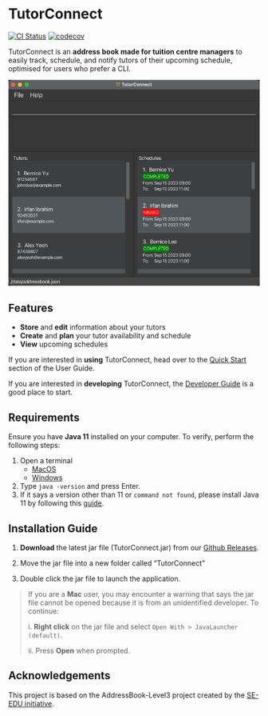 # TutorConnect
[![CI Status](https://github.com/se-edu/addressbook-level3/workflows/Java%20CI/badge.svg)](https://github.com/AY2324S1-CS2103T-T17-3/tp/actions)
[![codecov](https://codecov.io/gh/AY2324S1-CS2103T-T17-3/tp/graph/badge.svg?token=CY67NSXKQZ)](https://codecov.io/gh/AY2324S1-CS2103T-T17-3/tp)

TutorConnect is an **address book made for tuition centre managers** to easily track, schedule, and notify tutors of their upcoming schedule, optimised for users who prefer a CLI.

![Ui](docs/images/Ui.png)

## Features
- **Store** and **edit** information about your tutors
- **Create** and **plan** your tutor availability and schedule
- **View** upcoming schedules

If you are interested in **using** TutorConnect, head over to the [Quick Start](https://ay2324s1-cs2103t-t17-3.github.io/tp/UserGuide.html#quick-start) section of the User Guide.

If you are interested in **developing** TutorConnect, the [Developer Guide](https://ay2324s1-cs2103t-t17-3.github.io/tp/DeveloperGuide.html) is a good place to start.
## Requirements
Ensure you have **Java 11** installed on your computer.
To verify, perform the following steps:

1. Open a terminal
   - [MacOS](https://support.apple.com/en-sg/guide/terminal/apd5265185d-f365-44cb-8b09-71a064a42125/mac#:~:text=Terminal%20for%20me-,Open%20Terminal,%2C%20then%20double%2Dclick%20Terminal)
   - [Windows](https://www.howtogeek.com/235101/10-ways-to-open-the-command-prompt-in-windows-10/#:~:text=anywhere%20you%20like.-,Open%20Command%20Prompt%20from%20the%20Run%20Box,open%20an%20administrator%20Command%20Prompt)
2. Type `java -version` and press Enter.
3. If it says a version other than 11 or `command not found`, please install Java 11 by following this [guide](https://www.java.com/en/download/help/download_options.html).

## Installation Guide
1. **Download** the latest jar file (TutorConnect.jar) from our [Github Releases](https://github.com/AY2324S1-CS2103T-T17-3/tp/releases).

2. Move the jar file into a new folder called “TutorConnect”

3. Double click the jar file to launch the application.

> If you are a **Mac** user, you may encounter a warning that says the jar file cannot be opened because it is from an unidentified developer.
> To continue:
>
>    i. **Right click** on the jar file and select `Open With > JavaLauncher (default)`.
>
>    ii. Press **Open** when prompted.

## Acknowledgements
This project is based on the AddressBook-Level3 project created by the [SE-EDU initiative](https://se-education.org).
